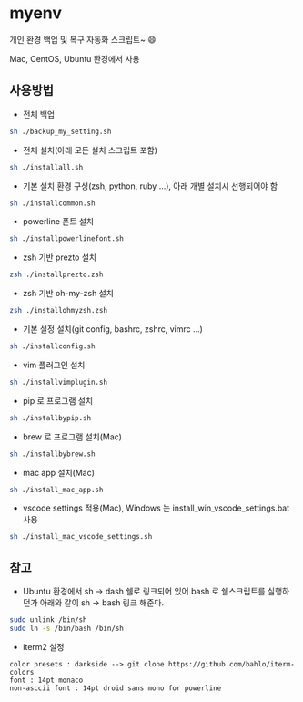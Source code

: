 # myenv

개인 환경 백업 및 복구 자동화 스크립트~ :smile:

Mac, CentOS, Ubuntu 환경에서 사용

## 사용방법

- 전체 백업

```bash
sh ./backup_my_setting.sh
```

- 전체 설치(아래 모든 설치 스크립트 포함)

```bash
sh ./installall.sh
```

- 기본 설치 환경 구성(zsh, python, ruby ...), 아래 개별 설치시 선행되어야 함

```bash
sh ./installcommon.sh
```

- powerline 폰트 설치

```bash
sh ./installpowerlinefont.sh
```

- zsh 기반 prezto 설치

```bash
zsh ./installprezto.zsh
```

- zsh 기반 oh-my-zsh 설치

```bash
zsh ./installohmyzsh.zsh
```

- 기본 설정 설치(git config, bashrc, zshrc, vimrc ...)

```bash
sh ./installconfig.sh
```

- vim 플러그인 설치

```bash
sh ./installvimplugin.sh
```

- pip 로 프로그램 설치

```bash
sh ./installbypip.sh
```

- brew 로 프로그램 설치(Mac)

```bash
sh ./installbybrew.sh
```

- mac app 설치(Mac)

```bash
sh ./install_mac_app.sh
```

- vscode settings 적용(Mac), Windows 는 install_win_vscode_settings.bat 사용

```bash
sh ./install_mac_vscode_settings.sh
```

## 참고

- Ubuntu 환경에서 sh -> dash 쉘로 링크되어 있어 bash 로 쉘스크립트를 실행하던가 아래와 같이 sh -> bash 링크 해준다.

```bash
sudo unlink /bin/sh
sudo ln -s /bin/bash /bin/sh
```

- iterm2 설정

```text
color presets : darkside --> git clone https://github.com/bahlo/iterm-colors
font : 14pt monaco
non-asccii font : 14pt droid sans mono for powerline
```
